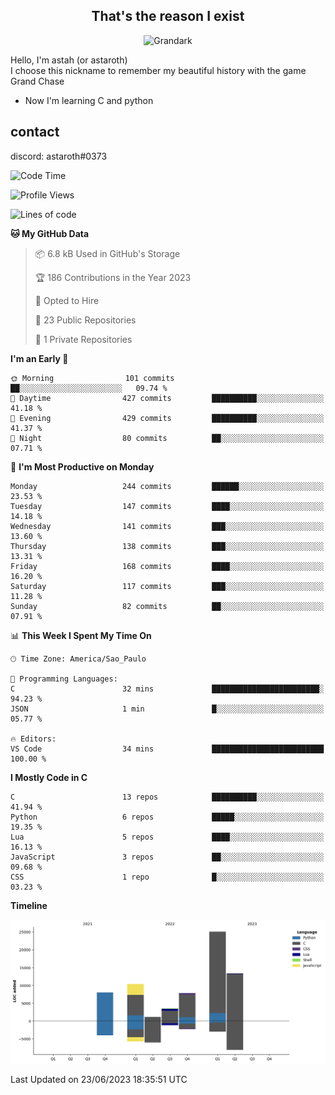 <h2 align="center">That's the reason I exist</h2>

<p align="center">
  <img src="https://i.imgur.com/5HXDsn9.gif" width="500" alt="Grandark" href="https://www.artstation.com/artwork/dOBdmX" title="Grandark">
</p>


Hello, I'm astah (or astaroth)  
I choose this nickname to remember my beautiful history with the game Grand Chase  

- Now I'm learning C and python

## contact

discord: astaroth#0373
<!--START_SECTION:waka-->
![Code Time](http://img.shields.io/badge/Code%20Time-316%20hrs%2015%20mins-blue)

![Profile Views](http://img.shields.io/badge/Profile%20Views-3-blue)

![Lines of code](https://img.shields.io/badge/From%20Hello%20World%20I%27ve%20Written-69.2%20thousand%20lines%20of%20code-blue)

**🐱 My GitHub Data** 

> 📦 6.8 kB Used in GitHub's Storage 
 > 
> 🏆 186 Contributions in the Year 2023
 > 
> 💼 Opted to Hire
 > 
> 📜 23 Public Repositories 
 > 
> 🔑 1 Private Repositories 
 > 
**I'm an Early 🐤** 

```text
🌞 Morning                101 commits         ██░░░░░░░░░░░░░░░░░░░░░░░   09.74 % 
🌆 Daytime                427 commits         ██████████░░░░░░░░░░░░░░░   41.18 % 
🌃 Evening                429 commits         ██████████░░░░░░░░░░░░░░░   41.37 % 
🌙 Night                  80 commits          ██░░░░░░░░░░░░░░░░░░░░░░░   07.71 % 
```
📅 **I'm Most Productive on Monday** 

```text
Monday                   244 commits         ██████░░░░░░░░░░░░░░░░░░░   23.53 % 
Tuesday                  147 commits         ████░░░░░░░░░░░░░░░░░░░░░   14.18 % 
Wednesday                141 commits         ███░░░░░░░░░░░░░░░░░░░░░░   13.60 % 
Thursday                 138 commits         ███░░░░░░░░░░░░░░░░░░░░░░   13.31 % 
Friday                   168 commits         ████░░░░░░░░░░░░░░░░░░░░░   16.20 % 
Saturday                 117 commits         ███░░░░░░░░░░░░░░░░░░░░░░   11.28 % 
Sunday                   82 commits          ██░░░░░░░░░░░░░░░░░░░░░░░   07.91 % 
```


📊 **This Week I Spent My Time On** 

```text
🕑︎ Time Zone: America/Sao_Paulo

💬 Programming Languages: 
C                        32 mins             ████████████████████████░   94.23 % 
JSON                     1 min               █░░░░░░░░░░░░░░░░░░░░░░░░   05.77 % 

🔥 Editors: 
VS Code                  34 mins             █████████████████████████   100.00 % 
```

**I Mostly Code in C** 

```text
C                        13 repos            ██████████░░░░░░░░░░░░░░░   41.94 % 
Python                   6 repos             █████░░░░░░░░░░░░░░░░░░░░   19.35 % 
Lua                      5 repos             ████░░░░░░░░░░░░░░░░░░░░░   16.13 % 
JavaScript               3 repos             ██░░░░░░░░░░░░░░░░░░░░░░░   09.68 % 
CSS                      1 repo              █░░░░░░░░░░░░░░░░░░░░░░░░   03.23 % 
```



**Timeline**

![Lines of Code chart](https://raw.githubusercontent.com/astahjmo/astahjmo/main/assets/bar_graph.png)


 Last Updated on 23/06/2023 18:35:51 UTC
<!--END_SECTION:waka-->
